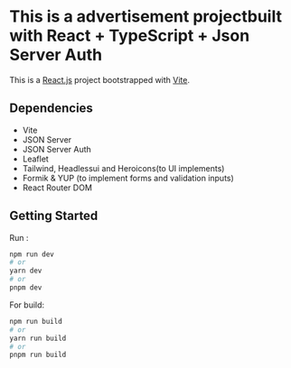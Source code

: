 # This is a advertisement projectbuilt with React + TypeScript + Json Server Auth

This is a [React.js](https://react.dev/) project bootstrapped with [Vite](https://vitejs.dev/).

## Dependencies

- Vite
- JSON Server
- JSON Server Auth
- Leaflet
- Tailwind, Headlessui and Heroicons(to UI implements)
- Formik & YUP (to implement forms and validation inputs)
- React Router DOM

## Getting Started

Run :

```bash
npm run dev
# or
yarn dev
# or
pnpm dev
```

For build: 

```bash
npm run build
# or
yarn run build
# or
pnpm run build
```
